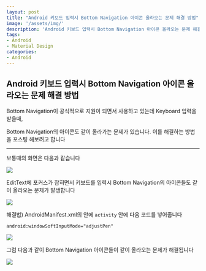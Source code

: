 ```yaml
---
layout: post
title: "Android 키보드 입력시 Bottom Navigation 아이콘 올라오는 문제 해결 방법"
image: '/assets/img/'
description: 'Android 키보드 입력시 Bottom Navigation 아이콘 올라오는 문제 해결 방법'
tags:
- Android
- Material Design
categories:
- Android
---
```


## Android 키보드 입력시 Bottom Navigation 아이콘 올라오는 문제 해결 방법

Bottom Navigation이 공식적으로 지원이 되면서 사용하고 있는데 Keyboard 입력을 받을때,

Bottom Navigation의 아이콘도 같이 올라가는 문제가 있습니다. 이를 해결하는 방법을 포스팅 해보려고 합니다

---

보통때의 화면은 다음과 같습니다

![](https://cdn-images-1.medium.com/max/600/1*XkemaqKddFbwABS0t04qrw.png)

EditText에 포커스가 잡히면서 키보드를 입력시 Bottom Navigation의 아이콘들도 같이 올라오는 문제가 발생합니다

![](https://cdn-images-1.medium.com/max/800/1*GXSk20hFGIfKjvJIKjzmAw.png)

해결법) AndroidManifest.xml의 안에 `activity` 안에 다음 코드를 넣어줍니다

`android:windowSoftInputMode="adjustPen"`

![](https://cdn-images-1.medium.com/max/1000/1*nteRZY18GEjf2QADezBYIg.png)

그럼 다음과 같이 Bottom Navigation 아이콘들이 같이 올라오는 문제가 해결됩니다

![](https://cdn-images-1.medium.com/max/600/1*kqn6PeQTgnfiPoydbYEvgQ.png)
